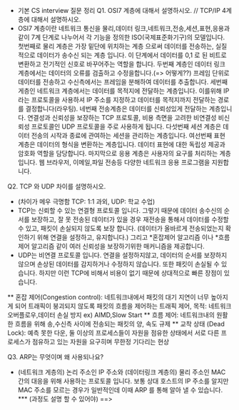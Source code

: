 - 기본 CS interview 질문 정리 
Q1. OSI7 계층에 대해서 설명하시오. // TCP/IP 4계층에 대해서 설명하시오.
- OSI7 계층이란 네트워크 통신을 물리,데이터 링크,네트워크,전송,세션,표현,응용과 같이 7계 단계로 나누어서 각 기능을 정의한 ISO(국제표준화기구)의 모델입니다. 
첫번째로 물리 계층은 가장 밑단에 위치하는 계층 으로써 데이터를 전송하는, 실질적으로 데이터가 송수신 되는 계층 입니다. 이 단계에서 데이터를 0,1 로 된 비트로 변환하고 전기적인 신호로 바꾸어주는 역할을 합니다. 
두번째 계층인 데이터 링크 계층에서는 데이터의 오류를 검출하고 수정을합니다.(=> 어떻게??)  프레임 단위로 데이터를 전송하고 수신측에서는 프레임을 분해하여 데이터를 추출합니다. 
세번째 게층인 네트워크 계층에서는 데이터를 목적지에 전달하는 계층입니다. 이를위해 IP라는 프로토콜을 사용하셔 IP 주소를 지정하고 데이터를 목적지까지 전달하는 경로를 결정합니다(라우팅). 
네번째 전송계층은 데이터를 신뢰성있게 전달하는 계층입니다. 연결성과 신뢰성을 보장하는 TCP 프로토콜, 비용 측면을 고려한 비연결성 비신뢰성 프로토콜인 UDP 프로토콜을 주로 사용하게 됩니다. 
다섯번째 세션 계층은 데이터 전송의 시작과 종료에 관여하는 세션을 관리하는 계층입니다. 
여선번째 표현 계층은 데이터의 형식을 변환하는 계층입니다. 데이터 표현에 대한 독립성 제공과 암호화 역할을 담당합니다.
마지막으로 응용 계층은 사용자의 요구를 처리하는 계층입니다. 웹 브라우저, 이메일,파일 전송등 다양한 네트워크 응용 프로그램을 지원합니다. 

Q2. TCP 와 UDP 차이를 설명하시오. 
- (차이가 메우 극명함 TCP: 1:1 과외, UDP: 학교 수업) 
- TCP는 신뢰할 수 있는 연결형 프로토콜 입니다. 그렇기 때문에 데이터 송수신의 순서를 보장하고, 잘 못 전송된 데이터가 있을 경우 재전송을 통해서 데이터를 수정할 수 있고, 패킷이 손실되지 않도록 보장 합니다. 
(데이터가 올바르게 전송되었는지 확인하기 위해 연결을 설정하고, 유지합니다.) 그리고 *혼잡제어 알고리즘 이나 *흐름제어 알고리즘 같이 여러 신뢰성을 보장하기위한 매커니즘을 제공합니다. 
- UDP는 비연결 프로토콜 입니다. 연결을 설정하지않고, 데이터의 순서를 보장하지 않으며 손상된 데이터를 감지하거나 수정하지 않습니다. 또한 패킷이 손실될 수 있습니다. 하지만 이런 TCP에 비해서 비용이 없기 때문에 상대적으로 
빠른 장점이 있습니다.

** 혼잡 제어(Congestion control): 네트워크내에서 패킷의 대기 지연이 너무 높아지게 되어 트래픽이 붕괴되지 않도록 패킷의 흐름을 제어하는 트래픽 제어, 목적: 네트워크 오버플로우,데이터 손실 방지 ex) AIMD,Slow Start
** 흐름 제어: 네트워크내의 원활한 흐름을 위해 송,수신측 사이에 전송되는 패킷의 양, 속도 규제 
** 교착 상태 (Dead Lock): 예측 못한 다운, 둘 이상의 프로세스들이 자원을 점유한 상태에서 서로 다른 프로세스가 점유하고 있는 자원을 요구히며 무한정 기다리는 현상 

Q3. ARP는 무엇이며 왜 사용되나요? 
- (네트워크 게층의) 논리 주소인 IP 주소와 (데이터링크 계층의) 물리 주소인 MAC 간의 대응을 위해 사용하는 프로토콜 입니다. 보통 상대 호스트의 IP 주소를 알지만 MAC 주소를 모르는 경우가 일반적인데 이때 ARP 를 통해 알아 낼 수 있습니다. 
*** (과정도 설명 할 수 있어야) ==> 
